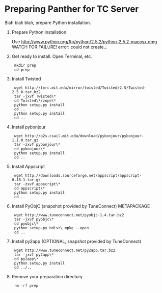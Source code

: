 Preparing Panther for TC Server
===============================
Blah blah blah, prepare Python installation.

1. Prepare Python installation

	Use http://www.python.org/ftp/python/2.5.2/python-2.5.2-macosx.dmg
	WATCH FOR FAILURE!
	error: could not create...

2. Get ready to install. Open Terminal, etc.

		mkdir prep
		cd prep

3. Install Twisted

		wget http://tmrc.mit.edu/mirror/twisted/Twisted/2.5/Twisted-2.5.0.tar.bz2
		tar -jxvf Twisted\*
		cd Twisted\*/zope\*
		python setup.py install
		cd ..
		python setup.py install
		cd ..

3. Install pybonjour

		wget http://o2s.csail.mit.edu/download/pybonjour/pybonjour-1.1.0.tar.gz
		tar -zxvf pybonjour\*
		cd pybonjour\*
		python setup.py install
		cd ..

4. Install Appscript

		wget http://downloads.sourceforge.net/appscript/appscript-0.18.1.tar.gz
		tar -zxvf appscript\*
		cd appscript\*
		python setup.py install
		cd ..

5. Install PyObjC (snapshot provided by TuneConnect) METAPACKAGE

		wget http://www.tuneconnect.net/pyobjc-1.4.tar.bz2
		tar -jxvf pyobjc\*
		cd pyobjc\*
		python setup.py bdist\_mpkg --open
		cd ..

6. Install py2app (OPTIONAL, snapshot provided by TuneConnect)

		wget http://www.tuneconnect.net/py2app.tar.bz2
		tar -jxvf py2app\*
		cd py2app\*
		python setup.py install
		cd ../..

7. Remove your preparation directory

		rm -rf prep